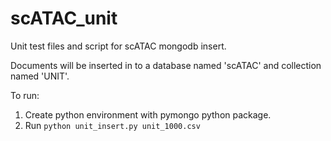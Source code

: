 # scATAC_unit
Unit test files and script for scATAC mongodb insert. 

Documents will be inserted in to a database named 'scATAC' and collection named 'UNIT'.

To run:
1. Create python environment with pymongo python package.
2. Run ``` python unit_insert.py unit_1000.csv ```
